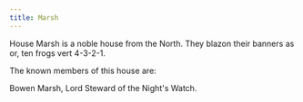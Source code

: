 ```yaml
---
title: Marsh
---
```


House Marsh is a noble house from the North. They blazon their banners as or, ten frogs vert 4-3-2-1.

The known members of this house are:

Bowen Marsh, Lord Steward of the Night's Watch. 


